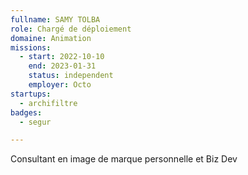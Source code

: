 ```yaml
---
fullname: SAMY TOLBA
role: Chargé de déploiement
domaine: Animation
missions:
  - start: 2022-10-10
    end: 2023-01-31
    status: independent
    employer: Octo
startups:
  - archifiltre
badges:
  - segur

---
```

Consultant en image de marque personnelle et Biz Dev
